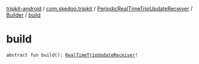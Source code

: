[tripkit-android](../../../index.md) / [com.skedgo.tripkit](../../index.md) / [PeriodicRealTimeTripUpdateReceiver](../index.md) / [Builder](index.md) / [build](./build.md)

# build

`abstract fun build(): `[`RealTimeTripUpdateReceiver`](../../-real-time-trip-update-receiver/index.md)`!`
